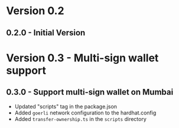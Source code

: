 # Version 0.2
## 0.2.0 - Initial Version

# Version 0.3 - Multi-sign wallet support
## 0.3.0 - Support multi-sign wallet on Mumbai
- Updated "scripts" tag in the package.json
- Added `goerli` network configuration to the hardhat.config
- Added `transfer-ownership.ts` in the `scripts` directory
